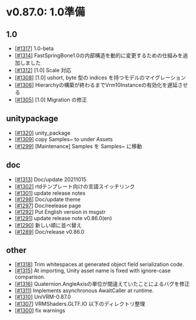 # v0.87.0: 1.0準備

## 1.0

* [[\#1317](https://github.com/vrm-c/UniVRM/pull/1317)] 1.0-beta
* [[\#1314](https://github.com/vrm-c/UniVRM/pull/1314)] FastSpringBone1.0の内部構造を動的に変更するための仕組みを追加しました
* [[\#1312](https://github.com/vrm-c/UniVRM/pull/1312)] [1.0] Scale 対応
* [[\#1308](https://github.com/vrm-c/UniVRM/pull/1308)] [1.0] ushort, byte 型の indices を持つモデルのマイグレーション
* [[\#1306](https://github.com/vrm-c/UniVRM/pull/1306)] Hierarchyの構築が終わるまでVrm10Instanceの有効化を遅延させる
* [[\#1305](https://github.com/vrm-c/UniVRM/pull/1305)] [1.0] Migration の修正

## unitypackage

* [[\#1320](https://github.com/vrm-c/UniVRM/pull/1320)] unity_package
* [[\#1309](https://github.com/vrm-c/UniVRM/pull/1309)] copy Samples~ to under Assets
* [[\#1299](https://github.com/vrm-c/UniVRM/pull/1299)] [Maintenance] Samples を Samples~ に移動

## doc

* [[\#1313](https://github.com/vrm-c/UniVRM/pull/1313)] Doc/update 20211015
* [[\#1302](https://github.com/vrm-c/UniVRM/pull/1302)] rtdテンプレート向けの言語スイッチリンク
* [[\#1301](https://github.com/vrm-c/UniVRM/pull/1301)] update release notes
* [[\#1298](https://github.com/vrm-c/UniVRM/pull/1298)] Doc/update theme
* [[\#1297](https://github.com/vrm-c/UniVRM/pull/1297)] Doc/reelease page
* [[\#1292](https://github.com/vrm-c/UniVRM/pull/1292)] Put English version in msgstr
* [[\#1291](https://github.com/vrm-c/UniVRM/pull/1291)] update release note v0.86.0(en)
* [[\#1290](https://github.com/vrm-c/UniVRM/pull/1290)] 新しい順に並べ替え
* [[\#1289](https://github.com/vrm-c/UniVRM/pull/1289)] Doc/release v0.86.0

## other

* [[\#1318](https://github.com/vrm-c/UniVRM/pull/1318)] Trim whitespaces at generated object field serialization code.
* [[\#1315](https://github.com/vrm-c/UniVRM/pull/1315)] At importing, Unity asset name is fixed with ignore-case comparison.
* [[\#1316](https://github.com/vrm-c/UniVRM/pull/1316)] Quaternion.AngleAxisの単位が間違えていたことによるバグを修正
* [[\#1311](https://github.com/vrm-c/UniVRM/pull/1311)] Implements asynchronous AwaitCaller at runtime.
* [[\#1310](https://github.com/vrm-c/UniVRM/pull/1310)] UniVRM-0.87.0
* [[\#1307](https://github.com/vrm-c/UniVRM/pull/1307)] VRMShaders.GLTF.IO 以下のディレクトリ整理
* [[\#1300](https://github.com/vrm-c/UniVRM/pull/1300)] fix warnings
